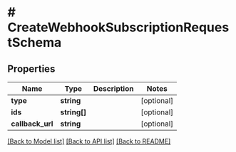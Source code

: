 # # CreateWebhookSubscriptionRequestSchema

## Properties

Name | Type | Description | Notes
------------ | ------------- | ------------- | -------------
**type** | **string** |  | [optional]
**ids** | **string[]** |  | [optional]
**callback_url** | **string** |  | [optional]

[[Back to Model list]](../../README.md#models) [[Back to API list]](../../README.md#endpoints) [[Back to README]](../../README.md)
